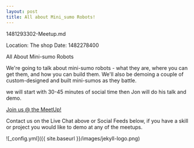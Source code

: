 ```yaml
---
layout: post
title: All about Mini_sumo Robots!
---
```


1481293302-Meetup.md

Location: The shop
Date: 1482278400

All About Mini-sumo Robots

We're going to talk about mini-sumo robots - what they are, where you can get them, and how you can build them. We'll also be demoing a couple of custom-designed and built mini-sumos as they battle.

we will start with 30-45 minutes of social time then Jon will do his talk and demo.
 
[Join us @ the MeetUp!](https://www.meetup.com/londonmakerscommunity/events/236137358/)
 
Contact us on the Live Chat above or Social Feeds below, if you have a skill or project you would like to demo at any of the meetups.
 

![_config.yml]({{ site.baseurl }}/images/jekyll-logo.png)
